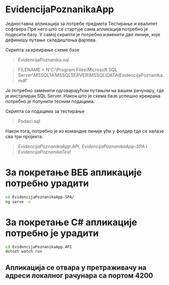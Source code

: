 # EvidencijaPoznanikaApp
Једноставна апликација за потребе предмета Тестирање и квалитет софтвера
Пре него што се стартује сама апликација потребно је подесити базу. У самој скрипти је потребно изменити две линије, које дефинишу путање складиштења фајлова.

Скрипта за креирање схеме базе

> EvidencijaPoznanika.sql

> FILENAME = N'C:\Program Files\Microsoft SQL Server\MSSQL14.MSSQLSERVER\MSSQL\DATA\EvidencijaPoznanika.mdf' 

Је потребно заменити одговарајућом путањом на вашем рачунару, где је инсталиран SQL Server.
Након што је схема базе успешно креирана потребно је попунити тесним подацима. 

Скрипта са подацима за тестирање 

> Podaci.sql

Након тога, потребно је из командне линије ући у фолдер где се налазе сва три пројекта.
> *EvidencijaPoznanikaApp.API*, *EvidencijaPoznanikaApp-SPA* i *EvidencijaPoznanikaTest*

За покретање ВЕБ апликације потребно урадити
============================================
```bash
cd EvidencijaPoznanikaApp-SPA/
ng serve -o
```

За покретање C# апликације потребно је урадити
==============================================
```bash
cd EvidencijaPoznanikaApp.API
dotnet watch run
```

Апликација се отвара у претраживачу на адреси локалног рачунара са портом 4200
------------------------------------------------------------------------------
